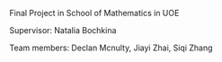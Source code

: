 Final Project in School of Mathematics in UOE 

Supervisor:  Natalia Bochkina

Team members: Declan Mcnulty, Jiayi Zhai, Siqi Zhang 
